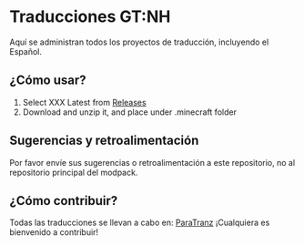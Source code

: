 # Traducciones GT:NH
Aquí se administran todos los proyectos de traducción, incluyendo el Español.

## ¿Cómo usar?

1. Select XXX Latest from [Releases](https://github.com/GTNewHorizons/GTNH-Translations/releases)
2. Download and unzip it, and place under .minecraft folder

## Sugerencias y retroalimentación
Por favor envíe sus sugerencias o retroalimentación a este repositorio, no al repositorio principal del modpack. 

## ¿Cómo contribuir?
Todas las traducciones se llevan a cabo en: [ParaTranz](https://paratranz.cn/projects/9508) ¡Cualquiera es bienvenido a contribuir!

